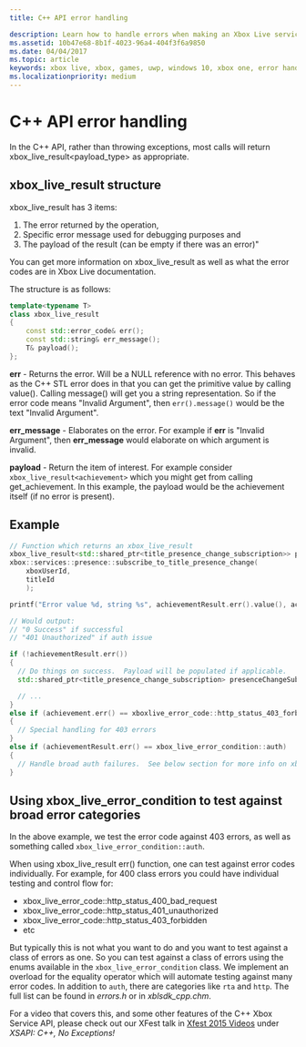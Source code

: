 ```yaml
---
title: C++ API error handling

description: Learn how to handle errors when making an Xbox Live service call with the C++ APIs.
ms.assetid: 10b47e68-8b1f-4023-96a4-404f3f6a9850
ms.date: 04/04/2017
ms.topic: article
keywords: xbox live, xbox, games, uwp, windows 10, xbox one, error handling
ms.localizationpriority: medium
---
```

# C++ API error handling

In the C++ API, rather than throwing exceptions, most calls will return xbox_live_result<payload_type> as appropriate.

## xbox_live_result structure
xbox_live_result has 3 items:
1. The error returned by the operation,
2. Specific error message used for debugging purposes and
3. The payload of the result (can be empty if there was an error)"

You can get more information on xbox_live_result as well as what the error codes are in Xbox Live documentation.

The structure is as follows:

```cpp
template<typename T>
class xbox_live_result
{
    const std::error_code& err();
    const std::string& err_message();
    T& payload();
};
```

**err** - Returns the error.  Will be a NULL reference with no error.  This behaves as the C++ STL error does in that you can get the primitive value by calling value().  Calling message() will get you a string representation.  So if the error code means "Invalid Argument", then ```err().message()``` would be the text "Invalid Argument".

**err_message** - Elaborates on the error.  For example if **err** is "Invalid Argument", then **err_message** would elaborate on which argument is invalid.

**payload** - Return the item of interest.  For example consider ```xbox_live_result<achievement>``` which you might get from calling get_achievement.  In this example, the payload would be the achievement itself (if no error is present).

## Example

```cpp
// Function which returns an xbox_live_result
xbox_live_result<std::shared_ptr<title_presence_change_subscription>> presenceChangeSubscriptionResult =
xbox::services::presence::subscribe_to_title_presence_change(
    xboxUserId,
    titleId
    );

printf("Error value %d, string %s", achievementResult.err().value(), achievementResult.err().message());

// Would output:
// "0 Success" if successful
// "401 Unauthorized" if auth issue

if (!achievementResult.err())
{
  // Do things on success.  Payload will be populated if applicable.
  std::shared_ptr<title_presence_change_subscription> presenceChangeSubscription = presenceChangeSubscriptionResult->payload();

  // ...
}
else if (achievement.err() == xboxlive_error_code::http_status_403_forbidden)
{
  // Special handling for 403 errors
}
else if (achievementResult.err() == xbox_live_error_condition::auth)
{
  // Handle broad auth failures.  See below section for more info on xbox_live_error_condition
}

```

## Using xbox_live_error_condition to test against broad error categories
In the above example, we test the error code against 403 errors, as well as something called ```xbox_live_error_condition::auth```.

 When using xbox_live_result err() function, one can test against error codes individually.  For example, for 400 class errors you could have individual testing and control flow for:

* xbox_live_error_code::http_status_400_bad_request
* xbox_live_error_code::http_status_401_unauthorized
* xbox_live_error_code::http_status_403_forbidden
* etc

But typically this is not what you want to do and you want to test against a class of errors as one.  So you can test against a class of errors using the enums available in the ```xbox_live_error_condition``` class.  We implement an overload for the equality operator which will automate testing against many error codes.  In addition to ```auth```, there are categories like ```rta``` and ```http```.  The full list can be found in *errors.h* or in *xblsdk_cpp.chm*.

For a video that covers this, and some other features of the C++ Xbox Service API, please check out our XFest talk in [Xfest 2015 Videos](https://developer.xboxlive.com/en-us/platform/documentlibrary/events/Pages/Xfest2015.aspx) under *XSAPI: C++, No Exceptions!*
